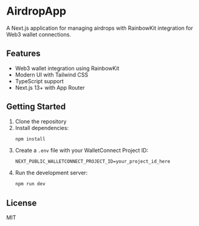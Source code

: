 # AirdropApp

A Next.js application for managing airdrops with RainbowKit integration for Web3 wallet connections.

## Features

- Web3 wallet integration using RainbowKit
- Modern UI with Tailwind CSS
- TypeScript support
- Next.js 13+ with App Router

## Getting Started

1. Clone the repository
2. Install dependencies:
   ```bash
   npm install
   ```
3. Create a `.env` file with your WalletConnect Project ID:
   ```
   NEXT_PUBLIC_WALLETCONNECT_PROJECT_ID=your_project_id_here
   ```
4. Run the development server:
   ```bash
   npm run dev
   ```

## License

MIT

